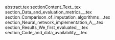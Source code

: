 abstract.tex
sectionContent_Text_.tex
section_Data_and_evaluation_metrics__.tex
section_Comparison_of_imputation_algorithms__.tex
section_Neural_network_implementation_A__.tex
section_Results_We_first_evaluated__.tex
section_Code_and_data_availability__.tex
